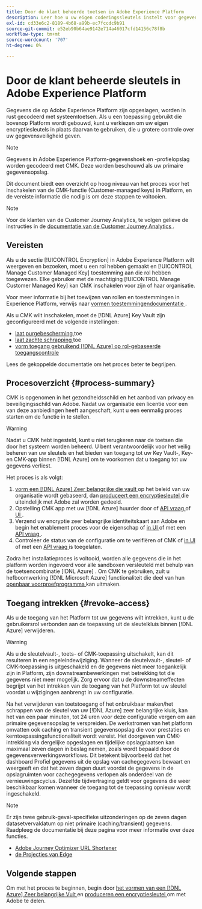```yaml
---
title: Door de klant beheerde toetsen in Adobe Experience Platform
description: Leer hoe u uw eigen coderingssleutels instelt voor gegevens die in Adobe Experience Platform zijn opgeslagen.
exl-id: cd33e6c2-8189-4b68-a99b-ec7fccdc9b91
source-git-commit: e52eb90b64ae9142e714a46017cfd14156c78f8b
workflow-type: tm+mt
source-wordcount: '707'
ht-degree: 0%

---
```


# Door de klant beheerde sleutels in Adobe Experience Platform

Gegevens die op Adobe Experience Platform zijn opgeslagen, worden in rust gecodeerd met systeemtoetsen. Als u een toepassing gebruikt die bovenop Platform wordt gebouwd, kunt u verkiezen om uw eigen encryptiesleutels in plaats daarvan te gebruiken, die u grotere controle over uw gegevensveiligheid geven.

>[!NOTE]
>
>Gegevens in Adobe Experience Platform-gegevenshoek en -profielopslag worden gecodeerd met CMK. Deze worden beschouwd als uw primaire gegevensopslag.

Dit document biedt een overzicht op hoog niveau van het proces voor het inschakelen van de CMK-functie (Customer-managed keys) in Platform, en de vereiste informatie die nodig is om deze stappen te voltooien.

>[!NOTE]
>
>Voor de klanten van de Customer Journey Analytics, te volgen gelieve de instructies in de [ documentatie van de Customer Journey Analytics ](https://experienceleague.adobe.com/docs/analytics-platform/using/cja-privacy/cmk.html).

## Vereisten

Als u de sectie [!UICONTROL Encryption] in Adobe Experience Platform wilt weergeven en bezoeken, moet u een rol hebben gemaakt en [!UICONTROL Manage Customer Managed Key] toestemming aan die rol hebben toegewezen. Elke gebruiker met de machtiging [!UICONTROL Manage Customer Managed Key] kan CMK inschakelen voor zijn of haar organisatie.

Voor meer informatie bij het toewijzen van rollen en toestemmingen in Experience Platform, verwijs naar [ vormen toestemmingendocumentatie ](https://experienceleague.adobe.com/docs/platform-learn/getting-started-for-data-architects-and-data-engineers/configure-permissions.html).

Als u CMK wilt inschakelen, moet de [!DNL Azure] Key Vault zijn geconfigureerd met de volgende instellingen:

* [ laat purgebescherming ](https://learn.microsoft.com/en-us/azure/key-vault/general/soft-delete-overview#purge-protection) toe
* [ laat zachte schrapping ](https://learn.microsoft.com/en-us/azure/key-vault/general/soft-delete-overview) toe
* [ vorm toegang gebruikend  [!DNL Azure]  op rol-gebaseerde toegangscontrole ](https://learn.microsoft.com/en-us/azure/role-based-access-control/)

Lees de gekoppelde documentatie om het proces beter te begrijpen.

## Procesoverzicht {#process-summary}

CMK is opgenomen in het gezondheidsschild en het aanbod van privacy en beveiligingsschild van Adobe. Nadat uw organisatie een licentie voor een van deze aanbiedingen heeft aangeschaft, kunt u een eenmalig proces starten om de functie in te stellen.

>[!WARNING]
>
>Nadat u CMK hebt ingesteld, kunt u niet terugkeren naar de toetsen die door het systeem worden beheerd. U bent verantwoordelijk voor het veilig beheren van uw sleutels en het bieden van toegang tot uw Key Vault-, Key- en CMK-app binnen [!DNL Azure] om te voorkomen dat u toegang tot uw gegevens verliest.

Het proces is als volgt:

1. [ vorm een  [!DNL Azure]  Zeer belangrijke die vault ](./azure-key-vault-config.md) op het beleid van uw organisatie wordt gebaseerd, dan [ produceert een encryptiesleutel ](./azure-key-vault-config.md#generate-a-key) die uiteindelijk met Adobe zal worden gedeeld.
1. Opstelling CMK app met uw [!DNL Azure] huurder door of [ API vraag ](./api-set-up.md#register-app) of [ UI ](./ui-set-up.md#register-app).
1. Verzend uw encryptie zeer belangrijke identiteitskaart aan Adobe en begin het enablement proces voor de eigenschap of [ in UI ](./ui-set-up.md#send-to-adobe) of met een [ API vraag ](./api-set-up.md#send-to-adobe).
1. Controleer de status van de configuratie om te verifiëren of CMK of [ in UI ](./ui-set-up.md#check-status) of met een [ API vraag ](./api-set-up.md#check-status) is toegelaten.

Zodra het installatieproces is voltooid, worden alle gegevens die in het platform worden ingevoerd voor alle sandboxen versleuteld met behulp van de toetsencombinatie [!DNL Azure] . Om CMK te gebruiken, zult u hefboomwerking [!DNL Microsoft Azure] functionaliteit die deel van hun [ openbaar voorproefprogramma ](https://azure.microsoft.com/en-ca/support/legal/preview-supplemental-terms/) kan uitmaken.

## Toegang intrekken {#revoke-access}

Als u de toegang van het Platform tot uw gegevens wilt intrekken, kunt u de gebruikersrol verbonden aan de toepassing uit de sleutelkluis binnen [!DNL Azure] verwijderen.

>[!WARNING]
>
>Als u de sleutelvault-, toets- of CMK-toepassing uitschakelt, kan dit resulteren in een regeleindewijziging. Wanneer de sleutelvault-, sleutel- of CMK-toepassing is uitgeschakeld en de gegevens niet meer toegankelijk zijn in Platform, zijn downstreambewerkingen met betrekking tot die gegevens niet meer mogelijk. Zorg ervoor dat u de downstreameffecten begrijpt van het intrekken van de toegang van het Platform tot uw sleutel voordat u wijzigingen aanbrengt in uw configuratie.

Na het verwijderen van toetstoegang of het onbruikbaar maken/het schrappen van de sleutel van uw [!DNL Azure] zeer belangrijke kluis, kan het van een paar minuten, tot 24 uren voor deze configuratie vergen om aan primaire gegevensopslag te verspreiden. De werkstromen van het platform omvatten ook caching en transient gegevensopslag die voor prestaties en kerntoepassingsfunctionaliteit wordt vereist. Het doorgeven van CMK-intrekking via dergelijke opgeslagen en tijdelijke opslagplaatsen kan maximaal zeven dagen in beslag nemen, zoals wordt bepaald door de gegevensverwerkingsworkflows. Dit betekent bijvoorbeeld dat het dashboard Profiel gegevens uit de opslag van cachegegevens bewaart en weergeeft en dat het zeven dagen duurt voordat de gegevens in de opslagruimten voor cachegegevens verlopen als onderdeel van de vernieuwingscyclus. Dezelfde tijdvertraging geldt voor gegevens die weer beschikbaar komen wanneer de toegang tot de toepassing opnieuw wordt ingeschakeld.

>[!NOTE]
>
>Er zijn twee gebruik-geval-specifieke uitzonderingen op de zeven dagen datasetvervaldatum op niet primaire (caching/transient) gegevens. Raadpleeg de documentatie bij deze pagina voor meer informatie over deze functies.<ul><li>[ Adobe Journey Optimizer URL Shortener ](https://experienceleague.adobe.com/docs/journey-optimizer/using/sms/sms-configuration.html#message-preset-sms)</li><li>[ de Projecties van Edge ](https://experienceleague.adobe.com/docs/experience-platform/profile/home.html#edge-projections)</li></ul>

## Volgende stappen

Om met het proces te beginnen, begin door [ het vormen van een  [!DNL Azure]  Zeer belangrijke Vult ](./azure-key-vault-config.md) en [ produceren een encryptiesleutel ](./azure-key-vault-config.md#generate-a-key) om met Adobe te delen.
